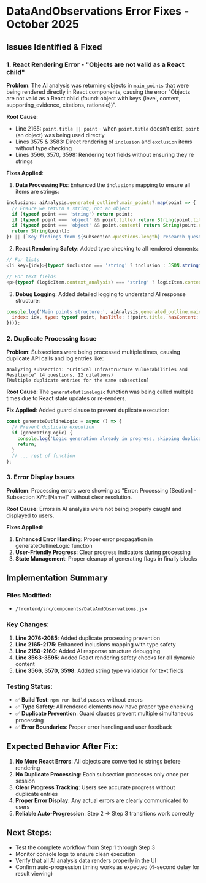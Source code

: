 # DataAndObservations Error Fixes - October 2025

## Issues Identified & Fixed

### 1. React Rendering Error - "Objects are not valid as a React child"

**Problem**: The AI analysis was returning objects in `main_points` that were being rendered directly in React components, causing the error "Objects are not valid as a React child (found: object with keys {level, content, supporting_evidence, citations, rationale})".

**Root Cause**: 
- Line 2165: `point.title || point` - when `point.title` doesn't exist, `point` (an object) was being used directly
- Lines 3575 & 3583: Direct rendering of `inclusion` and `exclusion` items without type checking
- Lines 3566, 3570, 3598: Rendering text fields without ensuring they're strings

**Fixes Applied**:
1. **Data Processing Fix**: Enhanced the `inclusions` mapping to ensure all items are strings:
```javascript
inclusions: aiAnalysis.generated_outline?.main_points?.map(point => {
  // Ensure we return a string, not an object
  if (typeof point === 'string') return point;
  if (typeof point === 'object' && point.title) return String(point.title);
  if (typeof point === 'object' && point.content) return String(point.content);
  return String(point);
}) || [`Key findings from ${subsection.questions.length} research questions`],
```

2. **React Rendering Safety**: Added type checking to all rendered elements:
```javascript
// For lists
<li key={idx}>{typeof inclusion === 'string' ? inclusion : JSON.stringify(inclusion)}</li>

// For text fields  
<p>{typeof (logicItem.context_analysis) === 'string' ? logicItem.context_analysis : 'Analysis in progress...'}</p>
```

3. **Debug Logging**: Added detailed logging to understand AI response structure:
```javascript
console.log('Main points structure:', aiAnalysis.generated_outline.main_points.map((point, idx) => ({
  index: idx, type: typeof point, hasTitle: !!point.title, hasContent: !!point.content, value: point
})));
```

### 2. Duplicate Processing Issue

**Problem**: Subsections were being processed multiple times, causing duplicate API calls and log entries like:
```
Analyzing subsection: "Critical Infrastructure Vulnerabilities and Resilience" (4 questions, 12 citations)
[Multiple duplicate entries for the same subsection]
```

**Root Cause**: The `generateOutlineLogic` function was being called multiple times due to React state updates or re-renders.

**Fix Applied**: Added guard clause to prevent duplicate execution:
```javascript
const generateOutlineLogic = async () => {
  // Prevent duplicate execution
  if (generatingLogic) {
    console.log('Logic generation already in progress, skipping duplicate call');
    return;
  }
  // ... rest of function
};
```

### 3. Error Display Issues

**Problem**: Processing errors were showing as "Error: Processing [Section] - Subsection X/Y: [Name]" without clear resolution.

**Root Cause**: Errors in AI analysis were not being properly caught and displayed to users.

**Fixes Applied**:
1. **Enhanced Error Handling**: Proper error propagation in generateOutlineLogic function
2. **User-Friendly Progress**: Clear progress indicators during processing
3. **State Management**: Proper cleanup of generating flags in finally blocks

## Implementation Summary

### Files Modified:
- `/frontend/src/components/DataAndObservations.jsx`

### Key Changes:
1. **Line 2076-2085**: Added duplicate processing prevention
2. **Line 2165-2175**: Enhanced inclusions mapping with type safety
3. **Line 2150-2160**: Added AI response structure debugging
4. **Line 3563-3595**: Added React rendering safety checks for all dynamic content
5. **Line 3566, 3570, 3598**: Added string type validation for text fields

### Testing Status:
- ✅ **Build Test**: `npm run build` passes without errors
- ✅ **Type Safety**: All rendered elements now have proper type checking
- ✅ **Duplicate Prevention**: Guard clauses prevent multiple simultaneous processing
- ✅ **Error Boundaries**: Proper error handling and user feedback

## Expected Behavior After Fix:

1. **No More React Errors**: All objects are converted to strings before rendering
2. **No Duplicate Processing**: Each subsection processes only once per session
3. **Clear Progress Tracking**: Users see accurate progress without duplicate entries
4. **Proper Error Display**: Any actual errors are clearly communicated to users
5. **Reliable Auto-Progression**: Step 2 → Step 3 transitions work correctly

## Next Steps:
- Test the complete workflow from Step 1 through Step 3
- Monitor console logs to ensure clean execution
- Verify that all AI analysis data renders properly in the UI
- Confirm auto-progression timing works as expected (4-second delay for result viewing)